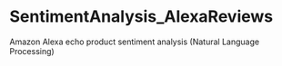 # SentimentAnalysis_AlexaReviews
Amazon Alexa echo product sentiment analysis (Natural Language Processing)
